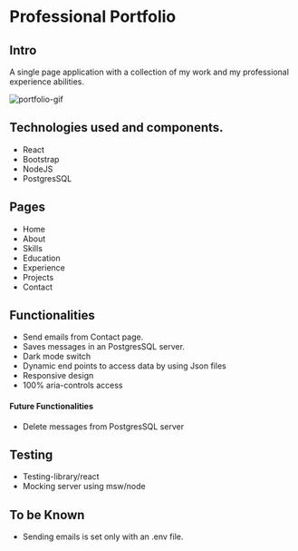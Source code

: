 # Professional Portfolio

## Intro

A single page application with a collection of my work and my professional experience abilities.

![portfolio-gif](https://user-images.githubusercontent.com/104890292/198157067-84e255d3-7264-4adb-97ca-e5a7da0522f9.gif)

## Technologies used and components.

- React
- Bootstrap
- NodeJS
- PostgresSQL

## Pages

- Home
- About
- Skills
- Education
- Experience
- Projects
- Contact

## Functionalities

- Send emails from Contact page.
- Saves messages in an PostgresSQL server.
- Dark mode switch
- Dynamic end points to access data by using Json files
- Responsive design
- 100% aria-controls access

#### Future Functionalities

- Delete messages from PostgresSQL server

## Testing

- Testing-library/react
- Mocking server using msw/node

## To be Known

- Sending emails is set only with an .env file.
